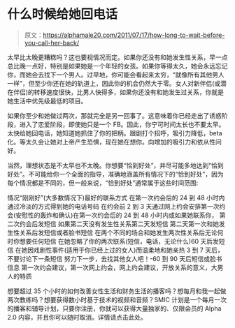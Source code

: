 # 什么时候给她回电话

> 原文：<https://alphamale20.com/2011/07/17/how-long-to-wait-before-you-call-her-back/>

太早比太晚更糟糕吗？这也要视情况而定。如果你还没有和她发生性关系，早一点总比晚一点好，特别是如果她是一个年轻的女孩。如果你等得太久，她会永远忘记你，而她会去找下一个男人。过早地，你可能会看起来太穷，“就像所有其他男人一样”，但至少你还在她的轨道上，因此你的机会仍然大于零。女人对新伴侣(或潜在伴侣)的转移速度很快，比男人快得多，如果你还没有和她发生过关系，你就是她生活中优先级最低的项目。

如果你至少和她做过两次，那就完全是另一回事了。这意味着你已经走出了诱惑阶段，进入了恋爱阶段，即使她只是一个 FB。因此，你宁可时间太长也不要太早。太快给她回电话，她知道她抓住了你的把柄。跟剧打个招呼，吸引力降低，beta 化。等太久会让她对上帝产生恐惧，现在她在想你。向增加的吸引力和依从性问好。

当然，理想状态是不太早也不太晚。你想要“恰到好处”，并尽可能多地达到“恰到好处”。不可能给你一个全面的指导，准确地涵盖所有情况下的“恰到好处”，因为每个情况都是不同的，但一般来说，“恰到好处”通常属于这些时间范围:

情况“刚刚好”(大多数情况下)最好的联系方式
在第一次约会后的 24 到 48 小时内通过冷淡的方式得到她的电话号码
在约会前 2 到 3 天通过网上约会安排第一次约会(安慰性的轰炸和确认)在第一次约会后的 24 到 48 小时内或如果她联系你， 第二次约会后发短信
如果第二天没有发生性关系第二天发短信
第二天第一次和她发生性关系后发短信或者脸书短信
在两个不同的场合和她发生两次性关系后无论何时你想要任何短信
在她忽略了你的两次联系(短信，电话，无论什么)60 天后发短信
在她因戏剧性事件(适用于你已经上过的女人)而温柔地和她亲热 3 到 7 天后，不要讨论下一条短信 努力下一步，去找其他女人吧！-60 到 90 天后短信或脸书信息
第一次约会建议，第一次网上约会，网上约会建议，开放关系的意义，大男人的特质

想要超过 35 个小时的如何改善女性生活和财务生活的播客吗？想每月和我一起做两次教练吗？想要获得数小时基于技术的视频和音频？SMIC 计划是一个每月一次的播客和辅导计划，只要你注册，你就可以获得大量独家的、仅限会员的 Alpha 2.0 内容，并且你可以随时取消。详情请点击此处。